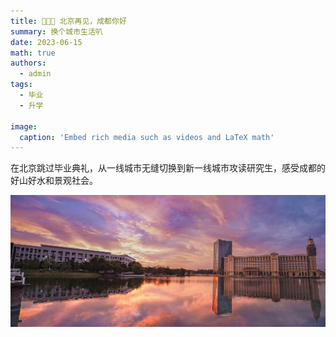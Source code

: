 ```yaml
---
title: 👩🏼‍🏫 北京再见，成都你好
summary: 换个城市生活叭
date: 2023-06-15
math: true
authors:
  - admin
tags:
  - 毕业
  - 升学

image:
  caption: 'Embed rich media such as videos and LaTeX math'
---
```


在北京跳过毕业典礼，从一线城市无缝切换到新一线城市攻读研究生，感受成都的好山好水和景观社会。

![清水河校区](uestc.jpg)

